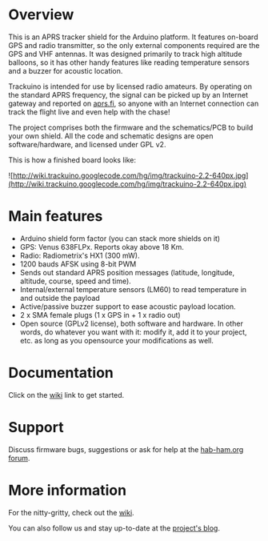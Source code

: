 # Overview #

This is an APRS tracker shield for the Arduino platform. It features on-board GPS and radio transmitter, so the only external components required are the GPS and VHF antennas. It was designed primarily to track high altitude balloons, so it has other handy features like reading temperature sensors and a buzzer for acoustic location.

Trackuino is intended for use by licensed radio amateurs. By operating on the standard APRS frequency, the signal can be picked up by an Internet gateway and reported on [aprs.fi](http://aprs.fi), so anyone with an Internet connection can track the flight live and even help with the chase!

The project comprises both the firmware and the schematics/PCB to build your own shield. All the code and schematic designs are open software/hardware, and licensed under GPL v2.

This is how a finished board looks like:

![http://wiki.trackuino.googlecode.com/hg/img/trackuino-2.2-640px.jpg](http://wiki.trackuino.googlecode.com/hg/img/trackuino-2.2-640px.jpg)

# Main features #

  * Arduino shield form factor (you can stack more shields on it)
  * GPS: Venus 638FLPx. Reports okay above 18 Km.
  * Radio: Radiometrix's HX1 (300 mW).
  * 1200 bauds AFSK using 8-bit PWM
  * Sends out standard APRS position messages (latitude, longitude, altitude, course, speed and time).
  * Internal/external temperature sensors (LM60) to read temperature in and outside the payload
  * Active/passive buzzer support to ease acoustic payload location.
  * 2 x SMA female plugs (1 x GPS in + 1 x radio out)
  * Open source (GPLv2 license), both software and hardware. In other words, do whatever you want with it: modify it, add it to your project, etc. as long as you opensource your modifications as well.

# Documentation #

Click on the [wiki](http://code.google.com/p/trackuino/wiki/Index) link to get started.

# Support #

Discuss firmware bugs, suggestions or ask for help at the [hab-ham.org forum](http://hab-ham.org/forum/).

# More information #

For the nitty-gritty, check out the [wiki](http://code.google.com/p/trackuino/wiki/Index?tm=6).

You can also follow us and stay up-to-date at the [project's blog](http://trackuino.blogspot.com).